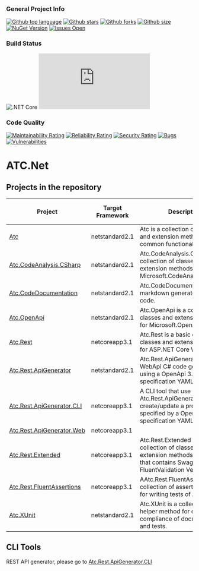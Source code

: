 ### General Project Info
[![Github top language](https://img.shields.io/github/languages/top/atc-net/atc)](https://github.com/atc-net/atc)
[![Github stars](https://img.shields.io/github/stars/atc-net/atc?style=flat)](https://github.com/atc-net/atc)
[![Github forks](https://img.shields.io/github/forks/atc-net/atc?style=flat)](https://github.com/atc-net/atc)
[![Github size](https://img.shields.io/github/repo-size/atc-net/atc?style=flat)](https://github.com/atc-net/atc)
[![NuGet Version](https://img.shields.io/nuget/v/atc.svg?style=flat-square)](https://www.nuget.org/profiles/atc-net)
[![Issues Open](https://img.shields.io/github/issues/atc-net/atc.svg?style=flat-square&logo=github)](https://github.com/atc-net/atc/issues)

### Build Status
![.NET Core](https://github.com/atc-net/atc/workflows/.NET%20Core/badge.svg)
[![Build Status](https://dev.azure.com/atc-net/ATC.NET/_apis/build/status/atc-net.atc?branchName=master)](https://dev.azure.com/atc-net/ATC.NET/_build/latest?definitionId=1&branchName=master)

### Code Quality
[![Maintainability Rating](https://sonarcloud.io/api/project_badges/measure?project=atc-net_atc&metric=sqale_rating)](https://sonarcloud.io/dashboard?id=atc-net_atc)
[![Reliability Rating](https://sonarcloud.io/api/project_badges/measure?project=atc-net_atc&metric=reliability_rating)](https://sonarcloud.io/dashboard?id=atc-net_atc)
[![Security Rating](https://sonarcloud.io/api/project_badges/measure?project=atc-net_atc&metric=security_rating)](https://sonarcloud.io/dashboard?id=atc-net_atc)
[![Bugs](https://sonarcloud.io/api/project_badges/measure?project=atc-net_atc&metric=bugs)](https://sonarcloud.io/dashboard?id=atc-net_atc)
[![Vulnerabilities](https://sonarcloud.io/api/project_badges/measure?project=atc-net_atc&metric=vulnerabilities)](https://sonarcloud.io/dashboard?id=atc-net_atc)

# ATC.Net

## Projects in the repository

|Project|Target Framework|Description|Docs|Nuget Download Link|
|---|---|---|---|---|
|[Atc](src/Atc)|netstandard2.1|Atc is a collection of classes and extension methods for common functionality.|[References](docs/CodeDoc/Atc/Index.md)<br/>[References extended](docs/CodeDoc/Atc/IndexExtended.md)|[![Nuget](https://img.shields.io/nuget/dt/Atc?logo=nuget&style=flat-square)](https://www.nuget.org/packages/Atc)|
|[Atc.CodeAnalysis.CSharp](src/Atc.CodeAnalysis.CSharp)|netstandard2.1|Atc.CodeAnalysis.CSharp is a collection of classes and extension methods for Microsoft.CodeAnalysis.CSharp.|[References](docs/CodeDoc/Atc.CodeAnalysis.CSharp/Index.md)<br/>[References extended](docs/CodeDoc/Atc.CodeAnalysis.CSharp/IndexExtended.md)|[![Nuget](https://img.shields.io/nuget/dt/Atc.CodeAnalysis.CSharp?logo=nuget&style=flat-square)](https://www.nuget.org/packages/Atc.CodeAnalysis.CSharp)|
|[Atc.CodeDocumentation](src/Atc.CodeDocumentation)|netstandard2.1|Atc.CodeDocumentation is a markdown generator for source code.|[References](docs/CodeDoc/Atc.CodeDocumentation/Index.md)<br/>[References extended](docs/CodeDoc/Atc.CodeDocumentation/IndexExtended.md)|[![Nuget](https://img.shields.io/nuget/dt/Atc.CodeDocumentation?logo=nuget&style=flat-square)](https://www.nuget.org/packages/Atc.CodeDocumentation)|
|[Atc.OpenApi](src/Atc.OpenApi)|netstandard2.1|Atc.OpenApi is a collection of classes and extension methods for Microsoft.OpenApi.|[References](docs/CodeDoc/Atc.OpenApi/Index.md)<br/>[References extended](docs/CodeDoc/Atc.OpenApi/IndexExtended.md)|[![Nuget](https://img.shields.io/nuget/dt/Atc.OpenApi?logo=nuget&style=flat-square)](https://www.nuget.org/packages/Atc.OpenApi)|
|[Atc.Rest](src/Atc.Rest)|netcoreapp3.1|Atc.Rest is a basic collection of classes and extension methods for ASP.NET Core WebApi.|[References](docs/CodeDoc/Atc.Rest/Index.md)<br/>[References extended](docs/CodeDoc/Atc.Rest/IndexExtended.md)|[![Nuget](https://img.shields.io/nuget/dt/Atc.Rest?logo=nuget&style=flat-square)](https://www.nuget.org/packages/Atc.Rest)|
|[Atc.Rest.ApiGenerator](src/Atc.Rest.ApiGenerator)|netstandard2.1|Atc.Rest.ApiGenerator is a WebApi C# code generator using a OpenApi 3.0.x specification YAML file.|[References](docs/CodeDoc/Atc.Rest.ApiGenerator/Index.md)<br/>[References extended](docs/CodeDoc/Atc.Rest.ApiGenerator/IndexExtended.md)|[![Nuget](https://img.shields.io/nuget/dt/Atc.Rest.ApiGenerator?logo=nuget&style=flat-square)](https://www.nuget.org/packages/Atc.Rest.ApiGenerator)|
|[Atc.Rest.ApiGenerator.CLI](src/Atc.Rest.ApiGenerator.CLI)|netcoreapp3.1|A CLI tool that use Atc.Rest.ApiGenerator to create/update a project specified by a OpenApi 3.0.x specification YAML file.||[![Nuget](https://img.shields.io/nuget/dt/atc-api-gen?logo=nuget&style=flat-square)](https://www.nuget.org/packages/atc-api-gen)|
|[Atc.Rest.ApiGenerator.Web](src/Atc.Rest.ApiGenerator.Web)|netcoreapp3.1||||
|[Atc.Rest.Extended](src/Atc.Rest.Extended)|netcoreapp3.1|Atc.Rest.Extended is a collection of classes and extension methods for Atc.Rest, that contains SwaggerUI, FluentValidation Versioning etc.|[References](docs/CodeDoc/Atc.Rest.Extended/Index.md)<br/>[References extended](docs/CodeDoc/Atc.Rest.Extended/IndexExtended.md)|[![Nuget](https://img.shields.io/nuget/dt/Atc.Rest.Extended?logo=nuget&style=flat-square)](https://www.nuget.org/packages/Atc.Rest.Extended)|
|[Atc.Rest.FluentAssertions](src/Atc.Rest.FluentAssertions)|netcoreapp3.1|AAtc.Rest.FluentAssertions is a collection of assertion helpers for writing tests of Atc types.|[References](docs/CodeDoc/Atc.Rest.FluentAssertions/Index.md)<br/>[References extended](docs/CodeDoc/Atc.Rest.FluentAssertions/IndexExtended.md)|[![Nuget](https://img.shields.io/nuget/dt/Atc.XUnit.Rest?logo=nuget&style=flat-square)](https://www.nuget.org/packages/Atc.Rest.FluentAssertions)|
|[Atc.XUnit](src/Atc.XUnit)|netstandard2.1|Atc.XUnit is a collection of helper method for code compliance of documentation and tests.|[References](docs/CodeDoc/Atc.XUnit/Index.md)<br/>[References extended](docs/CodeDoc/Atc.XUnit/IndexExtended.md)|[![Nuget](https://img.shields.io/nuget/dt/Atc.XUnit?logo=nuget&style=flat-square)](https://www.nuget.org/packages/Atc.XUnit)|

## CLI Tools

REST API generator, please go to [Atc.Rest.ApiGenerator.CLI](src/Atc.Rest.ApiGenerator.CLI)
